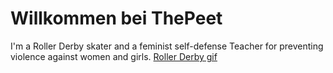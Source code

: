# Willkommen bei ThePeet
I'm a Roller Derby skater and a feminist self-defense Teacher for preventing violence against women and girls. 
[Roller Derby gif](https://i.gifer.com/GKCS.gif)
